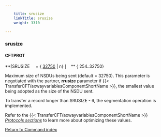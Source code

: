 ```yaml
---

    title: srusize
    linkTitle: srusize
    weight: 3310

---
```

<span id="srusize"></span>

### srusize

#### CFTPROT

**\[SRUSIZE     = { <u>32750</u>
| n} \]    ** { 254..32750}

Maximum size of NSDUs being sent (default = 32750). This parameter is negotiated with
the partner, <span style="font-weight: bold;">****rrusize****</span> parameter
if {{< TransferCFT/axwayvariablesComponentShortName  >}}, the smallest value being adopted as the size of the NSDU
sent.

To transfer a record longer than SRUSIZE - 6, the segmentation operation
is implemented.

Refer to the {{< TransferCFT/axwayvariablesComponentShortName  >}} *[*Protocols sections*](../../../../protocols_start_here)*
to learn more about optimizing these values.

[Return to Command index](../../)
